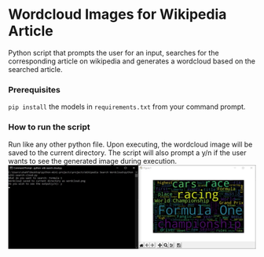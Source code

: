 # Wordcloud Images for Wikipedia Article
Python script that prompts the user for an input, searches for the corresponding article on wikipedia and generates a wordcloud based on the searched article.

### Prerequisites
`pip install` the models in `requirements.txt` from your command prompt.

### How to run the script
Run like any other python file. Upon executing, the wordcloud image will be saved to the current directory. The script will also prompt a y/n if the user wants to see the generated image during execution.
![script execution](script_execution.jpg)


